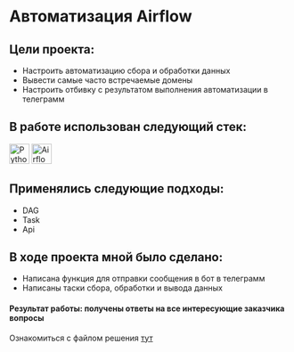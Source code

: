 # Автоматизация Airflow
## Цели проекта:
+ Настроить автоматизацию сбора и обработки данных 
+ Вывести самые часто встречаемые домены
+ Настроить отбивку с результатом выполнения автоматизации в телеграмм


## В работе использован следующий стек:  
  <a href="https://www.python.org/" target="_blank" rel="noreferrer"><img src="https://raw.githubusercontent.com/danielcranney/readme-generator/main/public/icons/skills/python-colored.svg" width="36" height="36" alt="Python" /></a>
  <a href="https://airflow.apache.org/" target="_blank" rel="noreferrer"><img src="https://static-00.iconduck.com/assets.00/airflow-icon-2048x2048-ptyvisqh.png" width="36" height="36" alt="Airflow" /></a>



## Применялись следующие подходы:
+ DAG
+ Task
+ Api

## В ходе проекта мной было сделано:
+ Написана функция для отправки сообщения в бот в телеграмм
+ Написаны таски сбора, обработки и вывода данных

#### Результат работы: получены ответы на все интересующие заказчика вопросы

Ознакомиться с файлом решения [тут](https://github.com/ncherniy/Prj4-airflow-automatization/blob/main/ni-chernyj_dag_2.py)
